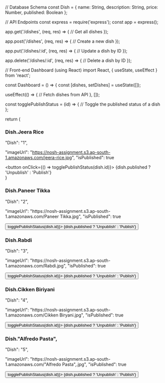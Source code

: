 // Database Schema
const Dish = {
  name: String,
  description: String,
  price: Number,
  published: Boolean
};

// API Endpoints
const express = require('express');
const app = express();

app.get('/dishes', (req, res) => {
  // Get all dishes
});

app.post('/dishes', (req, res) => {
  // Create a new dish
});

app.put('/dishes/:id', (req, res) => {
  // Update a dish by ID
});

app.delete('/dishes/:id', (req, res) => {
  // Delete a dish by ID
});

// Front-end Dashboard (using React)
import React, { useState, useEffect } from 'react';

const Dashboard = () => {
  const [dishes, setDishes] = useState([]);

  useEffect(() => {
    // Fetch dishes from API
  }, []);

  const togglePublishStatus = (id) => {
    // Toggle the published status of a dish
  };

  return (
    <div>
        <div key={dish.id}>
          <h3>Dish.Jeera Rice</h3>
          <p>"Dish": "1",</p>
          <p>"imageUrl": "https://nosh-assignment.s3.ap-south-1.amazonaws.com/jeera-rice.jpg",
"isPublished": true</p>
          <button onClick={() => togglePublishStatus(dish.id)}>
            {dish.published ? 'Unpublish' : 'Publish'}
          </button>
        </div>
  }
<div>
        <div key={dish.id}>
          <h3>Dish.Paneer Tikka</h3>
          <p>"Dish": "2",</p>
          <p>"imageUrl": "https://nosh-assignment.s3.ap-south-1.amazonaws.com/Paneer Tikka.jpg",
"isPublished": true</p>
          <button onClick={() => togglePublishStatus(dish.id)}>
            {dish.published ? 'Unpublish' : 'Publish'}
          </button>
        </div>
<div>
        <div key={dish.id}>
          <h3>Dish.Rabdi</h3>
          <p>"Dish": "3",</p>
          <p>"imageUrl": "https://nosh-assignment.s3.ap-south-1.amazonaws.com/Rabdi.jpg",
"isPublished": true</p>
          <button onClick={() => togglePublishStatus(dish.id)}>
            {dish.published ? 'Unpublish' : 'Publish'}
          </button>
        </div>
 <div key={dish.id}>
          <h3>Dish.Cikken Biriyani</h3>
          <p>"Dish": "4",</p>
          <p>"imageUrl": "https://nosh-assignment.s3.ap-south-1.amazonaws.com/Cikken Biryani.jpg",
"isPublished": true</p>
          <button onClick={() => togglePublishStatus(dish.id)}>
            {dish.published ? 'Unpublish' : 'Publish'}
          </button>
        </div>
 <div key={dish.id}>
          <h3>Dish."Alfredo Pasta",</h3>
          <p>"Dish": "5",</p>
          <p>"imageUrl": "https://nosh-assignment.s3.ap-south-1.amazonaws.com/"Alfredo Pasta",.jpg",
"isPublished": true</p>
          <button onClick={() => togglePublishStatus(dish.id)}>
            {dish.published ? 'Unpublish' : 'Publish'}
          </button>
        </div>
